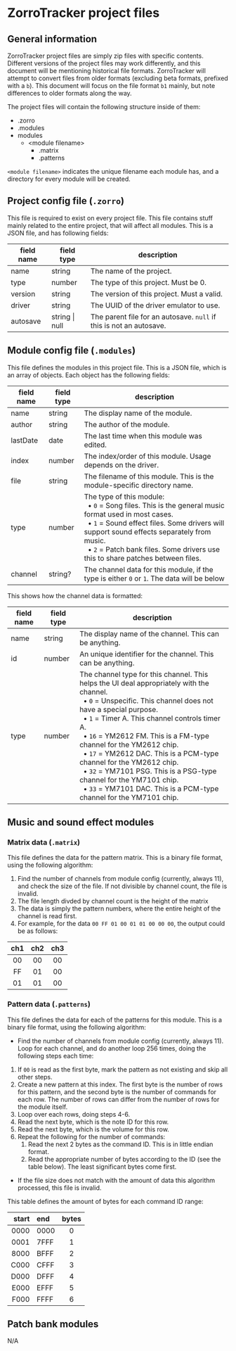 # ZorroTracker project files
## General information
ZorroTracker project files are simply zip files with specific contents. Different versions of the project files may work differently, and this document will be mentioning historical file formats. ZorroTracker will attempt to convert files from older formats (excluding beta formats, prefixed with a `b`). This document will focus on the file format `b1` mainly, but note differences to older formats along the way.

The project files will contain the following structure inside of them:
* .zorro
* .modules
* modules
	* &lt;module filename&gt;
		* .matrix
		* .patterns

`<module filename>` indicates the unique filename each module has, and a directory for every module will be created.

## Project config file (`.zorro`)
This file is required to exist on every project file. This file contains stuff mainly related to the entire project, that will affect all modules. This is a JSON file, and has following fields:

| field name | field type      | description                                                         |
| ---------- | --------------- | ------------------------------------------------------------------- |
| name       | string          | The name of the project.                                            |
| type       | number          | The type of this project. Must be 0.                                |
| version    | string          | The version of this project. Must a valid.                          |
| driver     | string          | The UUID of the driver emulator to use.                             |
| autosave   | string \| null  | The parent file for an autosave. `null` if this is not an autosave. |

## Module config file (`.modules`)
This file defines the modules in this project file. This is a JSON file, which is an array of objects. Each object has the following fields:

| field name | field type      | description                                                              |
| ---------- | --------------- | ------------------------------------------------------------------------ |
| name       | string          | The display name of the module.                                          |
| author     | string          | The author of the module.                                                |
| lastDate   | date            | The last time when this module was edited.                               |
| index      | number          | The index/order of this module. Usage depends on the driver.             |
| file       | string          | The filename of this module. This is the module-specific directory name. |
| type       | number          | The type of this module:<br/>&nbsp;&nbsp;• `0` = Song files. This is the general music format used in most cases.<br/>&nbsp;&nbsp;• `1` = Sound effect files. Some drivers will support sound effects separately from music.<br/>&nbsp;&nbsp;• `2` = Patch bank files. Some drivers use this to share patches between files. |
| channel    | string?         | The channel data for this module, if the type is either `0` or `1`. The data will be below |

This shows how the channel data is formatted:

| field name | field type      | description                                                              |
| ---------- | --------------- | ------------------------------------------------------------------------ |
| name       | string          | The display name of the channel. This can be anything.                   |
| id         | number          | An unique identifier for the channel. This can be anything.              |
| type       | number          | The channel type for this channel. This helps the UI deal appropriately with the channel.<br/>&nbsp;&nbsp;• `0` = Unspecific. This channel does not have a special purpose.<br/>&nbsp;&nbsp;• `1` = Timer A. This channel controls timer A.<br/>&nbsp;&nbsp;• `16` = YM2612 FM. This is a FM-type channel for the YM2612 chip.<br/>&nbsp;&nbsp;• `17` = YM2612 DAC. This is a PCM-type channel for the YM2612 chip.<br/>&nbsp;&nbsp;• `32` = YM7101 PSG. This is a PSG-type channel for the YM7101 chip.<br/>&nbsp;&nbsp;• `33` = YM7101 DAC. This is a PCM-type channel for the YM7101 chip. |

## Music and sound effect modules
### Matrix data (`.matrix`)
This file defines the data for the pattern matrix. This is a binary file format, using the following algorithm:
1. Find the number of channels from module config (currently, always 11), and check the size of the file. If not divisible by channel count, the file is invalid.
2. The file length divded by channel count is the height of the matrix
3. The data is simply the pattern numbers, where the entire height of the channel is read first.
4. For example, for the data `00 FF 01 00 01 01 00 00 00`, the output could be as follows:

| ch1 | ch2 | ch3 |
|:---:|:---:|:---:|
| 00  | 00  | 00  |
| FF  | 01  | 00  |
| 01  | 01  | 00  |

### Pattern data (`.patterns`)
This file defines the data for each of the patterns for this module. This is a binary file format, using the following algorithm:

* Find the number of channels from module config (currently, always 11). Loop for each channel, and do another loop 256 times, doing the following steps each time:
1. If `00` is read as the first byte, mark the pattern as not existing and skip all other steps.
2. Create a new pattern at this index. The first byte is the number of rows for this pattern, and the second byte is the number of commands for each row. The number of rows can differ from the number of rows for the module itself.
3. Loop over each rows, doing steps 4-6.
4. Read the next byte, which is the note ID for this row.
5. Read the next byte, which is the volume for this row.
6. Repeat the following for the number of commands:
	1. Read the next 2 bytes as the command ID. This is in little endian format.
	2. Read the appropriate number of bytes according to the ID (see the table below). The least significant bytes come first.
* If the file size does not match with the amount of data this algorithm processed, this file is invalid.

This table defines the amount of bytes for each command ID range:

| start | end | bytes |
| ----:|:---- |:-:|
| 0000 | 0000 | 0 |
| 0001 | 7FFF | 1 |
| 8000 | BFFF | 2 |
| C000 | CFFF | 3 |
| D000 | DFFF | 4 |
| E000 | EFFF | 5 |
| F000 | FFFF | 6 |

## Patch bank modules
N/A
